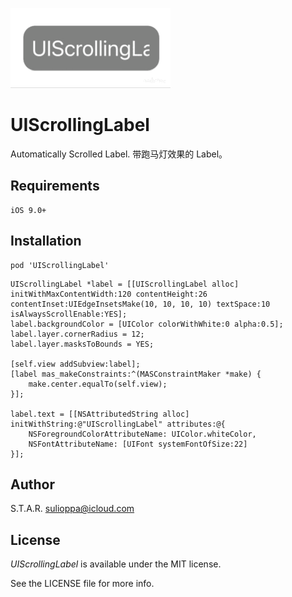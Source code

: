![](UIScrollingLabel.gif)

# UIScrollingLabel
Automatically Scrolled Label. 带跑马灯效果的 Label。

## Requirements

```
iOS 9.0+
```

## Installation

```
pod 'UIScrollingLabel'
```

```
UIScrollingLabel *label = [[UIScrollingLabel alloc] initWithMaxContentWidth:120 contentHeight:26 contentInset:UIEdgeInsetsMake(10, 10, 10, 10) textSpace:10 isAlwaysScrollEnable:YES];
label.backgroundColor = [UIColor colorWithWhite:0 alpha:0.5];
label.layer.cornerRadius = 12;
label.layer.masksToBounds = YES;
    
[self.view addSubview:label];
[label mas_makeConstraints:^(MASConstraintMaker *make) {
	make.center.equalTo(self.view);
}];
    
label.text = [[NSAttributedString alloc] initWithString:@"UIScrollingLabel" attributes:@{
	NSForegroundColorAttributeName: UIColor.whiteColor,
	NSFontAttributeName: [UIFont systemFontOfSize:22]
}];
```

## Author

S.T.A.R. sulioppa@icloud.com

## License

_UIScrollingLabel_ is available under the MIT license. 

See the LICENSE file for more info.
